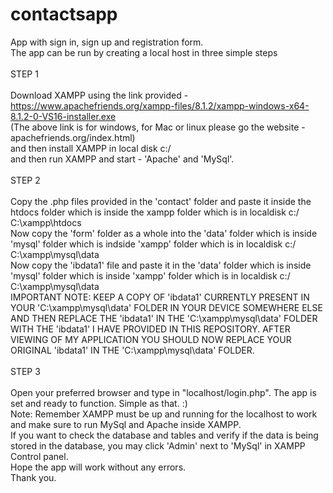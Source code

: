 # contactsapp
App with sign in, sign up and registration form.<br>
The app can be run by creating a local host in three simple steps <br><br>
STEP 1 <br><br>
Download XAMPP using the link provided - https://www.apachefriends.org/xampp-files/8.1.2/xampp-windows-x64-8.1.2-0-VS16-installer.exe <br>
(The above link is for windows, for Mac or linux please go the website - apachefriends.org/index.html) <br>
and then install XAMPP in local disk c:/ <br> 
and then run XAMPP and start - 'Apache' and 'MySql'. <br><br>
STEP 2 <br><br>
Copy the .php files provided in the 'contact' folder and paste it inside the htdocs folder which is inside the xampp folder which is in localdisk c:/ <br>
C:\xampp\htdocs <br>
Now copy the 'form' folder as a whole into the 'data' folder which is inside 'mysql' folder which is indside 'xampp' folder which is in localdisk c:/ <br>
C:\xampp\mysql\data <br>
Now copy the 'ibdata1' file and paste it in the 'data' folder which is inside 'mysql' folder which is inside 'xampp' folder which is in localdisk c:/ <br>
C:\xampp\mysql\data <br>
IMPORTANT NOTE: KEEP A COPY OF 'ibdata1' CURRENTLY PRESENT IN YOUR 'C:\xampp\mysql\data' FOLDER IN YOUR DEVICE SOMEWHERE ELSE AND THEN REPLACE THE 'ibdata1' IN THE 'C:\xampp\mysql\data' FOLDER WITH THE 'ibdata1' I HAVE PROVIDED IN THIS REPOSITORY. AFTER VIEWING OF MY APPLICATION YOU SHOULD NOW REPLACE YOUR ORIGINAL 'ibdata1' IN THE 'C:\xampp\mysql\data' FOLDER. <br><br>
STEP 3 <br><br>
Open your preferred browser and type in "localhost/login.php". The app is set and ready to function. Simple as that. :) <br>
Note: Remember XAMPP must be up and running for the localhost to work and make sure to run MySql and Apache inside XAMPP. <br>
If you want to check the database and tables and verify if the data is being stored in the database, you may click 'Admin' next to 'MySql' in XAMPP Control panel. <br>
Hope the app will work without any errors. <br>
Thank you. <br>
